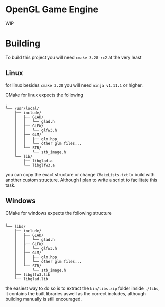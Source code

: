 ﻿# OpenGL Game Engine

WIP

# Building

To build this project you will need `cmake 3.28-rc2` at the very least

## Linux

for linux besides `cmake 3.28` you will need `ninja v1.11.1` or higher.

CMake for linux expects the following

```
.
└── /usr/local/
    ├── include/
    │   ├── GLAD/
    │   │   └── glad.h
    │   ├── GLFW/
    │   │   └── glfw3.h
    │   ├── GLM/
    │   │   ├── glm.hpp
    │   │   └── other glm files...
    │   └── STB/
    │       └── stb_image.h
    └── lib/
        ├── libglad.a
        └── libglfw3.a
```

you can copy the exact structure or change `CMakeLists.txt` to build with another custom structure.
Although I plan to write a script to facilitate this task.

## Windows

CMake for windows expects the following structure

```
.
└── libs/
    ├── include/
    │   ├── GLAD/
    │   │   └── glad.h
    │   ├── GLFW/
    │   │   └── glfw3.h
    │   ├── GLM/
    │   │   ├── glm.hpp
    │   │   └── other glm files...
    │   └── STB/
    │       └── stb_image.h
    ├── libglfw3.lib
    └── libglad.lib
```

the easiest way to do so is to extract the `bin/libs.zip` folder inside `./libs`, it contains the
built libraries aswell as the correct includes, although building manually is still encouraged.